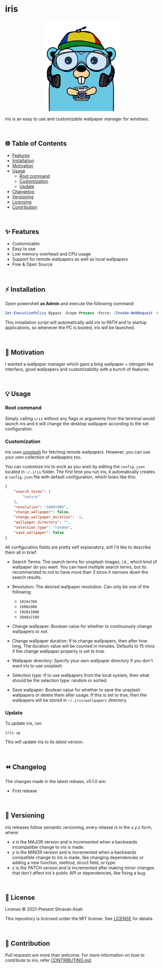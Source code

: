 # iris

<p align="center"> 
	<img src="assets/gopher.png" height="300px">
</p>

iris is an easy to use and customizable wallpaper manager for windows.

<br>

## 🌐 Table of Contents

- [Features]()
- [Installation]()
- [Motivation]()
- [Usage]()
    * [Root command]()
    * [Customization]()
    * [Update]()
- [Changelog]()
- [Versioning]()
- [Licensing]()
- [Contribution]()


<br>

## ✨ Features
- Customizable
- Easy to use
- Low memory overhead and CPU usage
- Support for remote wallpapers as well as local wallpapers
- Free & Open Source

<br>

## ⚡️ Installation

Open powershell **as Admin** and execute the following command:

```powershell
Set-ExecutionPolicy Bypass -Scope Process -Force; (Invoke-WebRequest -Uri https://raw.githubusercontent.com/Shravan-1908/iris/master/scripts/windows_install.ps1 -UseBasicParsing).Content | powershell -
```

This installation script will automatically add iris to PATH and to startup applications, so whenever the PC is booted, iris will be launched.

<br>

## 💫 Motivation
I wanted a wallpaper manager which gave a bing wallpaper + nitrogen like interface, good wallpapers and customizability with a bunch of features.

<br>

## 💡 Usage

### Root command

Simply calling `iris` without any flags or arguments from the terminal would launch iris and it will change the desktop wallpaper according to the set configuration.

### Customization

iris uses [unsplash](https://source.unsplash.com) for fetching remote wallpapers. However, you can use your own collection of wallpapers too.

You can customize iris to work as you wish by editing the `config.json` located in `~/.iris` folder. The first time you run iris, it automatically creates a `config.json` file with default configuration, which looks like this:

```json
{
    "search_terms": [
        "nature"
    ],
    "resolution": "1600x900",
    "change_wallpaper": false,
    "change_wallpaper_duration": -1,
    "wallpaper_directory": "",
    "selection_type": "random",
    "save_wallpaper": false
}
```

All configuration fields are pretty self explanatory, still I'd like to describe them all in brief.

- Search Terms: The search terms for unsplash images, i.e., which kind of wallpaper do you want. You can have multiple search terms, but its recommended to not to have more than 3 since it narrows down the search results.

- Resolution: The desired wallpaper resolution. Can only be one of the following:
    * `1024x768`
	* `1600x900`
	* `1920x1080`
	* `3840x2160`

- Change wallpaper: Boolean value for whether to continuously change wallpapers or not.

- Change wallpaper duration: If to change wallpapers, then after how long. The duration value will be counted in minutes. Defaults to 15 mins if the change wallpaper property is set to true.

- Wallpaper directory: Specify your own wallpaper directory if you don't want iris to use unsplash.

- Selection type: If to use wallpapers from the local system, then what should be the selection type: random or sorted.

- Save wallpaper: Boolean value for whether to save the unsplash wallpapers or delete them after usage. If this is set to true, then the wallpapers will be stored in `~/.iris/wallpapers` directory.

### Update

To update iris, run
```
iris up
```
This will update iris to its latest version.

<br>


## ⏪ Changelog

The changes made in the latest release, v0.1.0 are:

- First release

<br>

## 🔖 Versioning
*iris* releases follow semantic versioning, every release is in the *x.y.z* form, where:
- *x* is the MAJOR version and is incremented when a backwards incompatible change to iris is made.
- *y* is the MINOR version and is incremented when a backwards compatible change to iris is made, like changing dependencies or adding a new function, method, struct field, or type.
- *z* is the PATCH version and is incremented after making minor changes that don't affect iris's public API or dependencies, like fixing a bug.

<br>

## 📄 License
License
© 2021-Present Shravan Asati

This repository is licensed under the MIT license. See [LICENSE](LICENSE) for details.

<br>

## 👥 Contribution
Pull requests are more than welcome. For more information on how to contribute to *iris*, refer [CONTRIBUTING.md](CONTRIBUTING.md).
